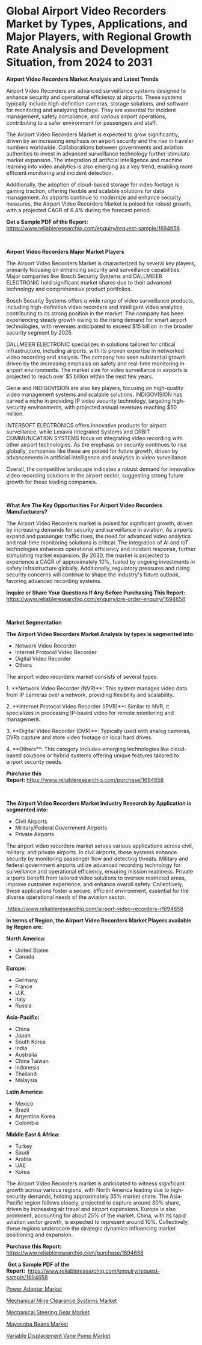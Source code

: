 <p><h1>Global Airport Video Recorders Market by Types, Applications, and Major Players, with Regional Growth Rate Analysis and Development Situation, from 2024 to 2031</h1></p><p><strong>Airport Video Recorders Market Analysis and Latest Trends</strong></p>
<p><p>Airport Video Recorders are advanced surveillance systems designed to enhance security and operational efficiency at airports. These systems typically include high-definition cameras, storage solutions, and software for monitoring and analyzing footage. They are essential for incident management, safety compliance, and various airport operations, contributing to a safer environment for passengers and staff.</p><p>The Airport Video Recorders Market is expected to grow significantly, driven by an increasing emphasis on airport security and the rise in traveler numbers worldwide. Collaborations between governments and aviation authorities to invest in advanced surveillance technology further stimulate market expansion. The integration of artificial intelligence and machine learning into video analytics is also emerging as a key trend, enabling more efficient monitoring and incident detection.</p><p>Additionally, the adoption of cloud-based storage for video footage is gaining traction, offering flexible and scalable solutions for data management. As airports continue to modernize and enhance security measures, the Airport Video Recorders Market is poised for robust growth, with a projected CAGR of 6.4% during the forecast period.</p></p>
<p><strong>Get a Sample PDF of the Report:&nbsp;</strong> <a href="https://www.reliableresearchiq.com/enquiry/request-sample/1694658?utm_campaign=1720&utm_medium=2&utm_source=Github&utm_content=ia&utm_term=17122024&utm_id=airport-video-recorders">https://www.reliableresearchiq.com/enquiry/request-sample/1694658</a></p>
<p>&nbsp;</p>
<p><strong>Airport Video Recorders Major Market Players</strong></p>
<p><p>The Airport Video Recorders Market is characterized by several key players, primarily focusing on enhancing security and surveillance capabilities. Major companies like Bosch Security Systems and DALLMEIER ELECTRONIC hold significant market shares due to their advanced technology and comprehensive product portfolios.</p><p>Bosch Security Systems offers a wide range of video surveillance products, including high-definition video recorders and intelligent video analytics, contributing to its strong position in the market. The company has been experiencing steady growth owing to the rising demand for smart airport technologies, with revenues anticipated to exceed $15 billion in the broader security segment by 2025.</p><p>DALLMEIER ELECTRONIC specializes in solutions tailored for critical infrastructure, including airports, with its proven expertise in networked video recording and analysis. The company has seen substantial growth driven by the increasing emphasis on safety and real-time monitoring in airport environments. The market size for video surveillance in airports is projected to reach over $5 billion within the next few years.</p><p>Genie and INDIGOVISION are also key players, focusing on high-quality video management systems and scalable solutions. INDIGOVISION has carved a niche in providing IP video security technology, targeting high-security environments, with projected annual revenues reaching $50 million. </p><p>INTERSOFT ELECTRONICS offers innovative products for airport surveillance, while Lexavia Integrated Systems and ORBIT COMMUNICATION SYSTEMS focus on integrating video recording with other airport technologies. As the emphasis on security continues to rise globally, companies like these are poised for future growth, driven by advancements in artificial intelligence and analytics in video surveillance.</p><p>Overall, the competitive landscape indicates a robust demand for innovative video recording solutions in the airport sector, suggesting strong future growth for these leading companies.</p></p>
<p>&nbsp;</p>
<p><strong>What Are The Key Opportunities For Airport Video Recorders Manufacturers?</strong></p>
<p><p>The Airport Video Recorders market is poised for significant growth, driven by increasing demands for security and surveillance in aviation. As airports expand and passenger traffic rises, the need for advanced video analytics and real-time monitoring solutions is critical. The integration of AI and IoT technologies enhances operational efficiency and incident response, further stimulating market expansion. By 2030, the market is projected to experience a CAGR of approximately 10%, fueled by ongoing investments in safety infrastructure globally. Additionally, regulatory pressures and rising security concerns will continue to shape the industry's future outlook, favoring advanced recording systems.</p></p>
<p><strong>Inquire or Share Your Questions If Any Before Purchasing This Report:</strong> <a href="https://www.reliableresearchiq.com/enquiry/pre-order-enquiry/1694658?utm_campaign=1720&utm_medium=2&utm_source=Github&utm_content=ia&utm_term=17122024&utm_id=airport-video-recorders">https://www.reliableresearchiq.com/enquiry/pre-order-enquiry/1694658</a></p>
<p>&nbsp;</p>
<p><strong>Market Segmentation</strong></p>
<p><strong>The Airport Video Recorders Market Analysis by types is segmented into:</strong></p>
<p><ul><li>Network Video Recorder</li><li>Internet Protocol Video Recorder</li><li>Digital Video Recorder</li><li>Others</li></ul></p>
<p><p>The airport video recorders market consists of several types: </p><p>1. **Network Video Recorder (NVR)**: This system manages video data from IP cameras over a network, providing flexibility and scalability.</p><p>  </p><p>2. **Internet Protocol Video Recorder (IPVR)**: Similar to NVR, it specializes in processing IP-based video for remote monitoring and management.</p><p>  </p><p>3. **Digital Video Recorder (DVR)**: Typically used with analog cameras, DVRs capture and store video footage on local hard drives.</p><p>4. **Others**: This category includes emerging technologies like cloud-based solutions or hybrid systems offering unique features tailored to airport security needs.</p></p>
<p><strong>Purchase this Report:&nbsp;</strong><a href="https://www.reliableresearchiq.com/purchase/1694658?utm_campaign=1720&utm_medium=2&utm_source=Github&utm_content=ia&utm_term=17122024&utm_id=airport-video-recorders">https://www.reliableresearchiq.com/purchase/1694658</a></p>
<p>&nbsp;</p>
<p><strong>The Airport Video Recorders Market Industry Research by Application is segmented into:</strong></p>
<p><ul><li>Civil Airports</li><li>Military/Federal Government Airports</li><li>Private Airports</li></ul></p>
<p><p>The airport video recorders market serves various applications across civil, military, and private airports. In civil airports, these systems enhance security by monitoring passenger flow and detecting threats. Military and federal government airports utilize advanced recording technology for surveillance and operational efficiency, ensuring mission readiness. Private airports benefit from tailored video solutions to oversee restricted areas, improve customer experience, and enhance overall safety. Collectively, these applications foster a secure, efficient environment, essential for the diverse operational needs of the aviation sector.</p></p>
<p><a href="https://www.reliableresearchiq.com/airport-video-recorders-r1694658?utm_campaign=1720&utm_medium=2&utm_source=Github&utm_content=ia&utm_term=17122024&utm_id=airport-video-recorders">&nbsp;https://www.reliableresearchiq.com/airport-video-recorders-r1694658</a></p>
<p><strong>In terms of Region, the Airport Video Recorders Market Players available by Region are:</strong></p>
<p>
    <p> <strong> North America: </strong>
        <ul>
            <li>United States</li>
            <li>Canada</li>
        </ul>
        </p> 
    <p> <strong> Europe: </strong>
        <ul>
            <li>Germany</li>
            <li>France</li>
            <li>U.K.</li>
            <li>Italy</li>
            <li>Russia</li>
        </ul>
        </p> 
    <p> <strong> Asia-Pacific: </strong>
        <ul>
            <li>China</li>
            <li>Japan</li>
            <li>South Korea</li>
            <li>India</li>
            <li>Australia</li>
            <li>China Taiwan</li>
            <li>Indonesia</li>
            <li>Thailand</li>
            <li>Malaysia</li>
        </ul>
        </p> 
    <p> <strong> Latin America: </strong>
        <ul>
            <li>Mexico</li>
            <li>Brazil</li>
            <li>Argentina Korea</li>
            <li>Colombia</li>
        </ul>
        </p> 
    <p> <strong> Middle East & Africa: </strong>
        <ul>
            <li>Turkey</li>
            <li>Saudi</li>
            <li>Arabia</li>
            <li>UAE</li>
            <li>Korea</li>
        </ul>
    </p>
    </p>
<p><p>The Airport Video Recorders market is anticipated to witness significant growth across various regions, with North America leading due to high-security demands, holding approximately 35% market share. The Asia-Pacific region follows closely, projected to capture around 30% share, driven by increasing air travel and airport expansions. Europe is also prominent, accounting for about 25% of the market. China, with its rapid aviation sector growth, is expected to represent around 10%. Collectively, these regions underscore the strategic dynamics influencing market positioning and expansion.</p></p>
<p><strong>Purchase this Report: </strong><a href="https://www.reliableresearchiq.com/purchase/1694658?utm_campaign=1720&utm_medium=2&utm_source=Github&utm_content=ia&utm_term=17122024&utm_id=airport-video-recorders">https://www.reliableresearchiq.com/purchase/1694658</a></p>
<p>&nbsp;<strong>Get a Sample PDF of the Report:&nbsp;&nbsp;</strong><a href="https://www.reliableresearchiq.com/enquiry/request-sample/1694658?utm_campaign=1720&utm_medium=2&utm_source=Github&utm_content=ia&utm_term=17122024&utm_id=airport-video-recorders">https://www.reliableresearchiq.com/enquiry/request-sample/1694658</a></p>
<p><strong></strong></p>
<p><p><a href="https://www.linkedin.com/pulse/power-adapter-market-maturity-analysis-regional-disparities-growth-o4roe?utm_campaign=1720&utm_medium=2&utm_source=Github&utm_content=ia&utm_term=17122024&utm_id=airport-video-recorders">Power Adapter Market</a></p><p><a href="https://www.linkedin.com/pulse/mechanical-mine-clearance-systems-market-size-average-cagr-149-dd0jf?utm_campaign=1720&utm_medium=2&utm_source=Github&utm_content=ia&utm_term=17122024&utm_id=airport-video-recorders">Mechanical Mine Clearance Systems Market</a></p><p><a href="https://www.linkedin.com/pulse/comprehensive-overview-mechanical-steering-gear-market-competitive-pxvgf?utm_campaign=1720&utm_medium=2&utm_source=Github&utm_content=ia&utm_term=17122024&utm_id=airport-video-recorders">Mechanical Steering Gear Market</a></p><p><a href="https://www.linkedin.com/pulse/market-demand-revenue-mayocoba-beans-59-cagr-from-2024-hx32e?utm_campaign=1720&utm_medium=2&utm_source=Github&utm_content=ia&utm_term=17122024&utm_id=airport-video-recorders">Mayocoba Beans Market</a></p><p><a href="https://github.com/marlanamarvn/Market-Research-Report-List-1/blob/main/variable-displacement-vane-pump-market.md?utm_campaign=1720&utm_medium=2&utm_source=Github&utm_content=ia&utm_term=17122024&utm_id=airport-video-recorders">Variable Displacement Vane Pump Market</a></p></p>